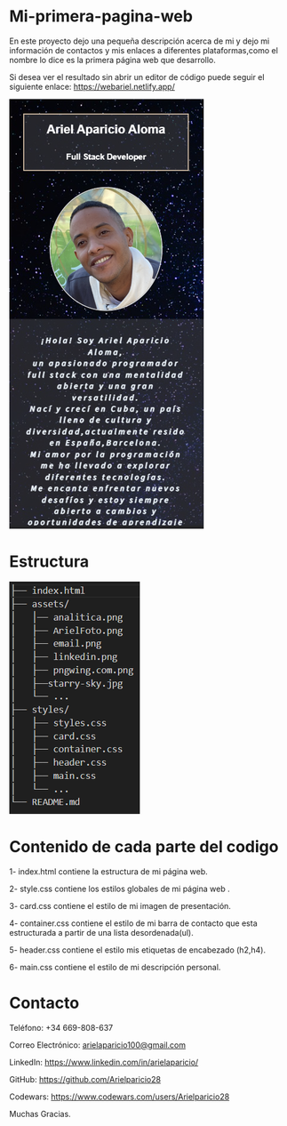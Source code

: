 # Mi-primera-pagina-web

En este proyecto dejo una pequeña descripción acerca de mi y dejo mi información de contactos 
y mis enlaces a diferentes plataformas,como el nombre lo dice es la primera página web que desarrollo.

Si desea ver el resultado sin abrir un editor de código puede seguir el siguiente enlace: https://webariel.netlify.app/


![Alt text](<Captura de pantalla 2023-08-08 170223.png>)

# Estructura

![Alt text](<Captura de pantalla 2023-08-08 172922.png>)

# Contenido de cada parte del codigo

1- index.html contiene la estructura de mi página web.

2- style.css contiene los estilos globales de mi página web .

3- card.css contiene el estilo de mi imagen de presentación.

4- container.css contiene el estilo de mi barra de contacto que esta estructurada a partir de una lista desordenada(ul).

5- header.css contiene el estilo mis etiquetas de encabezado (h2,h4).

6- main.css contiene el estilo de  mi descripción personal.

# Contacto

Teléfono: +34 669-808-637

Correo Electrónico: arielaparicio100@gmail.com

LinkedIn: https://www.linkedin.com/in/arielaparicio/

GitHub: https://github.com/Arielparicio28

Codewars: https://www.codewars.com/users/Arielparicio28

Muchas Gracias.